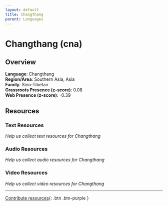 ```yaml
---
layout: default
title: Changthang
parent: Languages
---
```


# Changthang (cna)

## Overview

**Language**: Changthang  
**Region/Area**: Southern Asia, Asia  
**Family**: Sino-Tibetan  
**Grassroots Presence (z-score)**: 0.08  
**Web Presence (z-score)**: -0.39  

## Resources

### Text Resources
*Help us collect text resources for Changthang*

### Audio Resources
*Help us collect audio resources for Changthang*

### Video Resources
*Help us collect video resources for Changthang*

---

[Contribute resources](https://forms.office.com/e/1SfLJx3u1r){: .btn .btn-purple }
